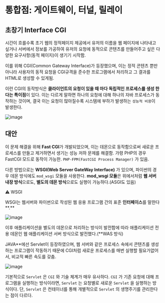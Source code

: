 # 통합점: 게이트웨이, 터널, 릴레이

## 초창기 Interface CGI

시간이 흐를수록 초기 웹의 정적페이지 제공에서 유저의 이름을 웹 페이지에 나타내고 싶거나 서버에서 정보를 가공하여 유저의 요청에 동적으로 콘텐츠를 만들어주고 싶은 다양한 요구사항(동적 페이지)이 생기기 시작함.

이를 위해 CGI(Common Gateway Interface)가 등장했으며, 이는 정적 콘텐츠 뿐만 아니라 사용자의 동적 요청을 CGI규격을 준수한 프로그램에서 처리하고 그 결과를 HTML로 생성할 수 있게됨.

이런 CGI의 동작방식은 **클라이언트의 요청이 있을 때 마다 독립적인 프로세스를 생성 한다는 특이점**이 있다. 이는 다르게 말하면 하나의 요청에 대해 하나의 자바 프로세스가 동작하는 것이며, 결국 이는 요청이 많아질수록 시스템에 부하가 발생하는 `성능적 비용`이 발생한다.

![image](https://github.com/Zero-ToHero/202404-http-perfect-guide/assets/71249347/90ec57a3-c438-4763-af0d-8106652cbd51)

## 대안

이 문제 해결을 위해 **Fast CGI**가 개발되었으며, 이는 데몬으로 동작함으로써 새로운 프로세스를 만들고 제거하면서 생기는 성능 저하 문제를 해결함. 가령 PHP의 경우 FastCGI 모드로 동작이 가능한. `PHP-FPM(FastCGI Process Manager)` 가 있음.

다른 방법으로는 **WSGI(Web Server GateWay Interface)** 가 있으며, 파이썬의 경우 데몬 방식에도 `mod_wsgi` 모듈을 사용한다. **mod_wsgi 모듈**은 위에서처럼 **웹 서버 내장 방식**으로도, **별도의 데몬 방식**으로도 실행이 가능하다.(ASGI도 있음)

<aside>
⚠️ WSGI

WSGI는 웹서버와 파이썬으로 작성된 웹 응용 프로그램 간의 표준 **인터페이스**를 말한다**.**

</aside>

![image](https://github.com/Zero-ToHero/202404-http-perfect-guide/assets/71249347/4401b5da-6602-4d01-b90f-103722e223ba)

이후 애플리케이션을 별도의 데몬으로 처리하는 방식이 발전함에 따라 애플리케이션 전용 데몬인 웹 애플리케이션 서버 방식으로 발전했다.(**WAS 방식)

JAVA**에선 Servlet이 등장하였으며, 웹 서버와 같은 프로세스 속에서 콘텐츠를 생성하는 프로그램이 작동하기 때문에 CGI처럼 새로운 프로세스를 매번 실행할 필요가없어서, 비교적 빠른 속도를 갖춤.

![image](https://github.com/Zero-ToHero/202404-http-perfect-guide/assets/71249347/c9087bb9-3e50-451a-b649-d9af55108696)

기본적으로 `Servlet` 은 `CGI` 와 기술 체계가 매우 유사하다. `CGI` 가 기존 요청에 대해 프로그램을 실행하는 방식이라면, `Servlet` 는 요청별로 새로운 `Servlet` 을 실행하는 방식이다. 단, `Servlet` 은 컨테이너를 통해 개별적으로 `Servlet` 의 생명주기를 관리한다는 점이 다르다.
